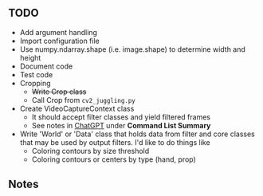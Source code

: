 ## TODO

* Add argument handling
* Import configuration file
* Use numpy.ndarray.shape (i.e. image.shape) to determine width and height
* Document code
* Test code
* Cropping
    * ~~Write Crop class~~
    * Call Crop from `cv2_juggling.py`
* Create VideoCaptureContext class
    * It should accept filter classes and yield filtered frames
    * See notes in [ChatGPT](https://chatgpt.com/g/g-cKXjWStaE-python/c/6754bad6-1810-800f-8e55-cf88ce77057e) under **Command List Summary**
* Write 'World' or 'Data' class that holds data from filter and core classes that may be used by output filters.  I'd like to do things like
    * Coloring contours by size threshold
    * Coloring contours or centers by type (hand, prop)

## Notes
